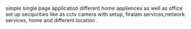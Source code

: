 simple single page application different home appliences as well as office set up secqurities  like as cctv camera with setup, firalam services,network services, home and different location . 
